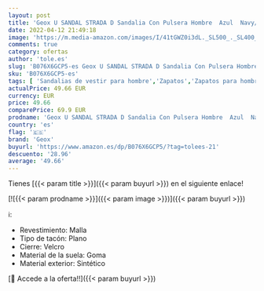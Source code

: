 ```yaml
---
layout: post
title: 'Geox U SANDAL STRADA D Sandalia Con Pulsera Hombre  Azul  Navy/Dk Grey   43 EU'
date: 2022-04-12 21:49:18
image: 'https://m.media-amazon.com/images/I/41tGWZ0i3dL._SL500_._SL400_.jpg'
comments: true
category: ofertas
author: 'tole.es'
slug: 'B076X6GCP5-es Geox U SANDAL STRADA D Sandalia Con Pulsera Hombre Azul...'
sku: 'B076X6GCP5-es'
tags: [ 'Sandalias de vestir para hombre','Zapatos','Zapatos para hombre','Zapatos y complementos','geox','sandalia', ]
actualPrice: 49.66 EUR
currency: EUR
price: 49.66
comparePrice: 69.9 EUR
prodname: 'Geox U SANDAL STRADA D Sandalia Con Pulsera Hombre  Azul  Navy/Dk Grey   43 EU'
country: 'es'
flag: '🇪🇸'
brand: 'Geox'
buyurl: 'https://www.amazon.es/dp/B076X6GCP5/?tag=tolees-21'
descuento: '28.96'
average: '49.66'
---
```


Tienes [{{< param title >}}]({{< param buyurl >}}) en el siguiente enlace!

[![{{< param prodname >}}]({{< param image >}})]({{< param buyurl >}})

ℹ️:

- Revestimiento: Malla
- Tipo de tacón: Plano
- Cierre: Velcro
- Material de la suela: Goma
- Material exterior: Sintético

[🛒 Accede a la oferta!!]({{< param buyurl >}})
